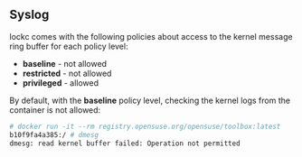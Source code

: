## Syslog

lockc comes with the following policies about access to the kernel message ring
buffer for each policy level:

* **baseline** - not allowed
* **restricted** - not allowed
* **privileged** - allowed

By default, with the **baseline** policy level, checking the kernel logs from
the container is not allowed:

```bash
# docker run -it --rm registry.opensuse.org/opensuse/toolbox:latest
b10f9fa4a385:/ # dmesg
dmesg: read kernel buffer failed: Operation not permitted
```
